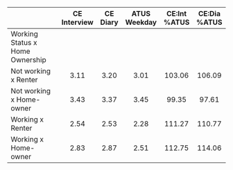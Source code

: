 
|                      | CE<br>Interview |  CE<br>Diary | ATUS<br>Weekday | CE:Int<br>%ATUS | CE:Dia<br>%ATUS |
| -------------------- | :----------: | :----------: | :----------: | :----------: | :----------: |
| Working Status x Home Ownership |              |              |              |              |              |
| Not working x Renter |         3.11 |         3.20 |         3.01 |       103.06 |       106.09 |
| Not working x Home-owner |         3.43 |         3.37 |         3.45 |        99.35 |        97.61 |
| Working x Renter     |         2.54 |         2.53 |         2.28 |       111.27 |       110.77 |
| Working x Home-owner |         2.83 |         2.87 |         2.51 |       112.75 |       114.06 |


